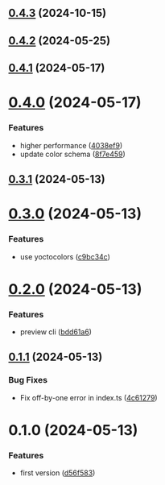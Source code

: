 

## [0.4.3](https://github.com/xinyao27/cli-high/compare/0.4.2...0.4.3) (2024-10-15)

## [0.4.2](https://github.com/xinyao27/cli-high/compare/0.4.1...0.4.2) (2024-05-25)

## [0.4.1](https://github.com/xinyao27/cli-high/compare/0.4.0...0.4.1) (2024-05-17)

# [0.4.0](https://github.com/xinyao27/cli-high/compare/0.3.1...0.4.0) (2024-05-17)


### Features

* higher performance ([4038ef9](https://github.com/xinyao27/cli-high/commit/4038ef99f0f588976d125689a87403bcc20145d0))
* update color schema ([8f7e459](https://github.com/xinyao27/cli-high/commit/8f7e45972e41c139c5decbfddb9d96e51bef2620))

## [0.3.1](https://github.com/xinyao27/cli-high/compare/0.3.0...0.3.1) (2024-05-13)

# [0.3.0](https://github.com/xinyao27/cli-high/compare/0.2.0...0.3.0) (2024-05-13)


### Features

* use yoctocolors ([c9bc34c](https://github.com/xinyao27/cli-high/commit/c9bc34c643dfe3d56f6df535cef705573cbd7fba))

# [0.2.0](https://github.com/xinyao27/cli-high/compare/0.1.1...0.2.0) (2024-05-13)


### Features

* preview cli ([bdd61a6](https://github.com/xinyao27/cli-high/commit/bdd61a62ce53d19e2d286d264886c2c8899ce830))

## [0.1.1](https://github.com/xinyao27/cli-high/compare/0.1.0...0.1.1) (2024-05-13)


### Bug Fixes

* Fix off-by-one error in index.ts ([4c61279](https://github.com/xinyao27/cli-high/commit/4c612797037befc72415a72f42d74945ee22c1a0))

# 0.1.0 (2024-05-13)


### Features

* first version ([d56f583](https://github.com/xinyao27/cli-high/commit/d56f5838d713266ade59218d7f1daf399d32476c))
